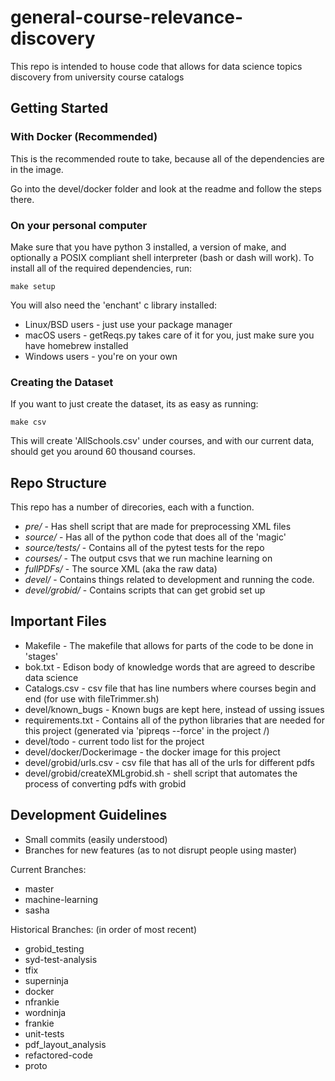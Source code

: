 # general-course-relevance-discovery

This repo is intended to house code that allows for data science topics discovery from university course catalogs

## Getting Started

### With Docker (Recommended)

This is the recommended route to take, because all of the dependencies are in the image.

Go into the devel/docker folder and look at the readme and follow the steps there.

### On your personal computer

Make sure that you have python 3 installed, a version of make, and optionally a POSIX compliant shell interpreter (bash or dash will work).
To install all of the required dependencies, run:
```
make setup
```

You will also need the 'enchant' c library installed:
* Linux/BSD users - just use your package manager
* macOS users - getReqs.py takes care of it for you, just make sure you have homebrew installed
* Windows users - you're on your own

### Creating the Dataset

If you want to just create the dataset, its as easy as running:
```
make csv
```
This will create 'AllSchools.csv' under courses, and with our current data, should get you around 60 thousand courses.

## Repo Structure

This repo has a number of direcories, each with a function.
* *pre/* - Has shell script that are made for preprocessing XML files
* *source/* - Has all of the python code that does all of the 'magic'
* *source/tests/* - Contains all of the pytest tests for the repo
* *courses/* - The output csvs that we run machine learning on
* *fullPDFs/* - The source XML (aka the raw data)
* *devel/* - Contains things related to development and running the code.
* *devel/grobid/* - Contains scripts that can get grobid set up

## Important Files

* Makefile - The makefile that allows for parts of the code to be done in 'stages'
* bok.txt - Edison body of knowledge words that are agreed to describe data science
* Catalogs.csv - csv file that has line numbers where courses begin and end (for use with fileTrimmer.sh)
* devel/known\_bugs - Known bugs are kept here, instead of ussing issues
* requirements.txt - Contains all of the python libraries that are needed for this project (generated via 'pipreqs --force' in the project /)
* devel/todo - current todo list for the project
* devel/docker/Dockerimage - the docker image for this project
* devel/grobid/urls.csv - csv file that has all of the urls for different pdfs
* devel/grobid/createXMLgrobid.sh - shell script that automates the process of converting pdfs with grobid
## Development Guidelines

* Small commits (easily understood)
* Branches for new features (as to not disrupt people using master)

Current Branches:
* master
* machine-learning
* sasha

Historical Branches: (in order of most recent)
* grobid_testing
* syd-test-analysis
* tfix
* superninja
* docker
* nfrankie
* wordninja
* frankie
* unit-tests
* pdf\_layout\_analysis
* refactored-code
* proto
